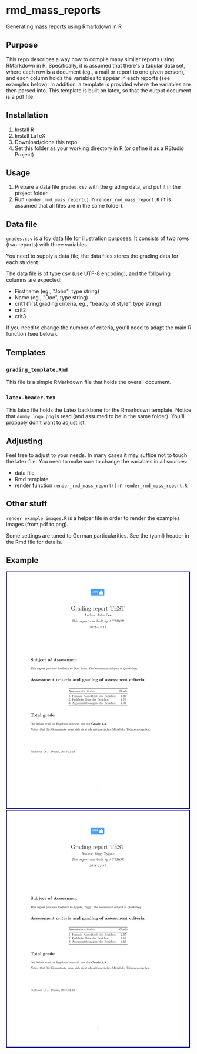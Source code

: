 # rmd_mass_reports
Generating mass reports using Rmarkdown in R



## Purpose
This repo describes a way how to compile many similar reports using RMarkdown in R. 
Specifically, it is assumed that there's a tabular data set, where each row is a document 
(eg., a mail or report to one given person), 
and each column holds the variables to appear in each reports (see examples below).
In addition, a template is provided where the variables are then parsed into. 
This template is built on latex, so that the output document is a pdf file.


## Installation 

1. Install R
2. Install LaTeX
3. Download/clone this repo
4. Set this folder as your working directory in R (or define it as a RStudio Project)



## Usage

1. Prepare a data file `grades.csv` with the grading data, and put it in the project folder.
2. Run `render_rmd_mass_report()` in `render_rmd_mass_report.R` (it is assumed that all files are in the same folder).






## Data file

`grades.csv` is a toy data file for illustration purposes. It consists of two rows (two reports) with three variables.

You need to supply a data file; the data files stores the grading data for each student.

The data file is of type csv (use UTF-8 encoding), and the following columns are expected:

- Firstname (eg., "John", type string)
- Name (eg., "Doe", type string)
- crit1 (first grading criteria, eg., "beauty of style", type string)
- crit2
- crit3

If you need to change the number of criteria, you'll need to adapt the main R function (see below).






## Templates


### `grading_template.Rmd`

This file is a simple RMarkdown file that holds the overall document. 


### `latex-header.tex`

This latex file holds the Latex backbone for the Rmarkdown template. Notice that `dummy_logo.png` is read (and assumed to be in the same folder). You'll probably don't want to adjust ist.


## Adjusting


Feel free to adjust to your needs. In many cases it may suffice not to touch the latex file. You need to make sure to change the variables in all sources:

- data file
- Rmd template
- render function `render_rmd_mass_report()` in `render_rmd_mass_report.R`


## Other stuff

`render_example_images.R` is a helper file in order to render the examples images (from pdf to png).

Some settings are tuned to German particularities. See the (yaml) header in the Rmd file for details.



## Example


![](Grading_report_for_John_Doe_asof_2018-12-19.pdf.png) ![](Grading_report_for_Ziggy_Zygote_asof_2018-12-19.pdf.png) 

